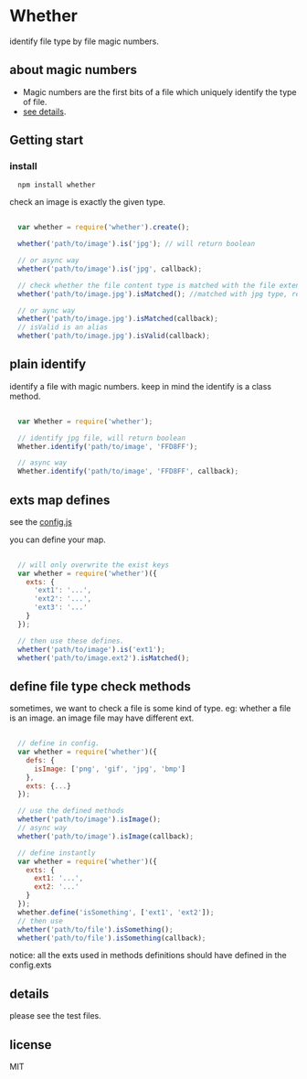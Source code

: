 # Whether
identify file type by file magic numbers.

## about magic numbers

+ Magic numbers are the first bits of a file which uniquely identify the type of file.
+ [see details](http://www.astro.keele.ac.uk/oldusers/rno/Computing/File_magic.html).

## Getting start

### install

```
  npm install whether
```

  check an image is exactly the given type.

```javascript
  
  var whether = require('whether').create();

  whether('path/to/image').is('jpg'); // will return boolean

  // or async way
  whether('path/to/image').is('jpg', callback);

  // check whether the file content type is matched with the file extension.
  whether('path/to/image.jpg').isMatched(); //matched with jpg type, return boolean.

  // or aync way
  whether('path/to/image.jpg').isMatched(callback);
  // isValid is an alias
  whether('path/to/image.jpg').isValid(callback);
```

## plain identify

identify a file with magic numbers. keep in mind the identify is a class method.

```javascript
  
  var Whether = require('whether');

  // identify jpg file, will return boolean
  Whether.identify('path/to/image', 'FFD8FF'); 

  // async way
  Whether.identify('path/to/image', 'FFD8FF', callback);  

``` 

## exts map defines

see the [config.js](https://github.com/bibig/whether/blob/master/config.js)

you can define your map.

```javascript
  
  // will only overwrite the exist keys
  var whether = require('whether')({
    exts: {
      'ext1': '...',
      'ext2': '...',
      'ext3': '...'
    }
  });

  // then use these defines.
  whether('path/to/image').is('ext1');
  whether('path/to/image.ext2').isMatched();

```

## define file type check methods

sometimes, we want to check a file is some kind of type. 
eg: whether a file is an image.  an image file may have different ext.

```javascript
  
  // define in config.
  var whether = require('whether')({
    defs: {
      isImage: ['png', 'gif', 'jpg', 'bmp']
    },
    exts: {...}
  });

  // use the defined methods
  whether('path/to/image').isImage();
  // async way
  whether('path/to/image').isImage(callback);

  // define instantly
  var whether = require('whether')({
    exts: {
      ext1: '...',
      ext2: '...'
    }
  });
  whether.define('isSomething', ['ext1', 'ext2']);
  // then use
  whether('path/to/file').isSomething();
  whether('path/to/file').isSomething(callback);

```

notice: all the exts used in methods definitions should have defined in the config.exts

## details
please see the test files.


## license
MIT